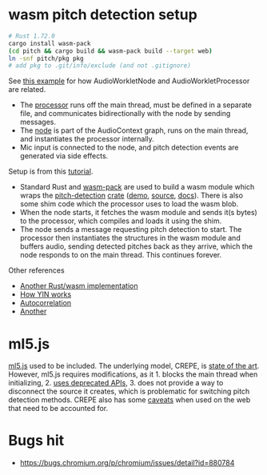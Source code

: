 
# wasm pitch detection setup

```sh
# Rust 1.72.0
cargo install wasm-pack
(cd pitch && cargo build && wasm-pack build --target web)
ln -snf pitch/pkg pkg
# add pkg to .git/info/exclude (and not .gitignore)
```

See [this example](https://developer.mozilla.org/en-US/docs/Web/API/AudioWorkletProcessor#examples) for how AudioWorkletNode and AudioWorkletProcessor are related.

- The [processor](pitch-processor.js) runs off the main thread, must be defined in a separate file, and communicates bidirectionally with the node by sending messages.
- The [node](pitch-rust.js) is part of the AudioContext graph, runs on the main thread, and instantiates the processor internally.
- Mic input is connected to the node, and pitch detection events are generated via side effects.

Setup is from this [tutorial](https://www.toptal.com/webassembly/webassembly-rust-tutorial-web-audio).

- Standard Rust and [wasm-pack](https://rustwasm.github.io/wasm-pack/) are used to build a wasm module which wraps the [pitch-detection](https://github.com/alesgenova/pitch-detection) [crate](https://crates.io/crates/pitch-detection) ([demo](https://alesgenova.github.io/pitch-detection-app), [source](https://github.com/alesgenova/pitch-detection-app), [docs](https://docs.rs/pitch-detection/0.3.0/pitch_detection/)). There is also some shim code which the processor uses to load the wasm blob.
- When the node starts, it fetches the wasm module and sends it(s bytes) to the processor, which compiles and loads it using the shim.
- The node sends a message requesting pitch detection to start. The processor then instantiates the structures in the wasm module and buffers audio, sending detected pitches back as they arrive, which the node responds to on the main thread. This continues forever.

Other references

- [Another Rust/wasm implementation](https://bojandjurdjevic.com/2018/WASM-vs-JS-Realtime-pitch-detection/)
- [How YIN works](https://www.youtube.com/watch?v=W585xR3bjLM)
- [Autocorrelation](https://alexanderell.is/posts/tuner/)
- [Another](https://github.com/cwilso/PitchDetect)

# ml5.js

[ml5.js](https://learn.ml5js.org/#/reference/pitch-detection) used to be included. The underlying model, CREPE, is [state of the art](https://github.com/marl/crepe). However, ml5.js requires modifications, as it 1. blocks the main thread when initializing, 2. [uses deprecated APIs](https://github.com/ml5js/ml5-library/blob/main/src/PitchDetection/index.js#L66), 3. does not provide a way to disconnect the source it creates, which is problematic for switching pitch detection methods. CREPE also has some [caveats](https://marl.github.io/crepe/) when used on the web that need to be accounted for.

# Bugs hit

- https://bugs.chromium.org/p/chromium/issues/detail?id=880784